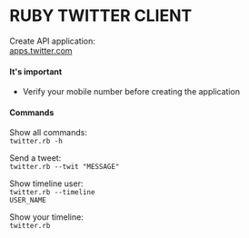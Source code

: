 # RUBY TWITTER CLIENT

Create API application: <br />
<a href="https://apps.twitter.com/">apps.twitter.com</a>

#### It's important

- Verify your mobile number before creating the application

#### Commands

Show all commands:<br>
<code>twitter.rb -h</code>

Send a tweet:<br>
<code>twitter.rb --twit "MESSAGE"</code>

Show timeline user:<br>
<code>twitter.rb --timeline USER_NAME</code>

Show your timeline:<br>
<code>twitter.rb</code>